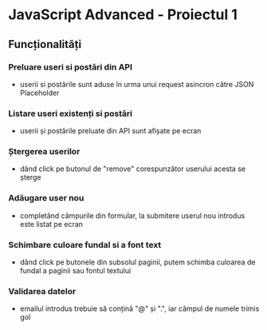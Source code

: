 # JavaScript Advanced - Proiectul 1

## Funcționalități

### Preluare useri si postări din API 
 - userii si postările sunt aduse în urma unui request asincron către JSON Placeholder
### Listare useri existenți si postări
 - userii și postările preluate din API sunt afișate pe ecran
### Ștergerea userilor
 - dând click pe butonul de "remove" corespunzător userului acesta se șterge
### Adăugare user nou
 - completând câmpurile din formular, la submitere userul nou introdus este listat pe ecran
### Schimbare culoare fundal si a font text
 - dând click pe butonele din subsolul paginii, putem schimba culoarea de fundal a paginii sau fontul textului
### Validarea datelor
 - emailul introdus trebuie să conțină "@" și ".", iar câmpul de numele trimis gol

